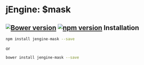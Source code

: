 jEngine: $mask
================
[![Bower version](https://badge.fury.io/bo/jengine-mask.svg)](http://badge.fury.io/bo/jengine-mask)
[![npm version](https://badge.fury.io/js/jengine-mask.svg)](http://badge.fury.io/js/jengine-mask)
Installation
------------
```.sh
npm install jengine-mask --save
```
  or
```.sh
bower install jengine-mask --save
```
